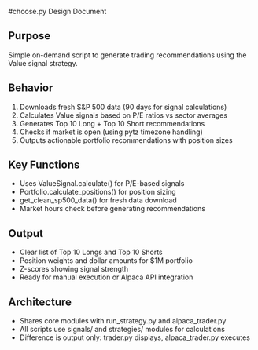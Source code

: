 #choose.py Design Document

## Purpose
Simple on-demand script to generate trading recommendations using the Value signal strategy.

## Behavior
1. Downloads fresh S&P 500 data (90 days for signal calculations)
2. Calculates Value signals based on P/E ratios vs sector averages
3. Generates Top 10 Long + Top 10 Short recommendations
4. Checks if market is open (using pytz timezone handling)
5. Outputs actionable portfolio recommendations with position sizes

## Key Functions
- Uses ValueSignal.calculate() for P/E-based signals
- Portfolio.calculate_positions() for position sizing
- get_clean_sp500_data() for fresh data download
- Market hours check before generating recommendations

## Output
- Clear list of Top 10 Longs and Top 10 Shorts
- Position weights and dollar amounts for $1M portfolio
- Z-scores showing signal strength
- Ready for manual execution or Alpaca API integration

## Architecture
- Shares core modules with run_strategy.py and alpaca_trader.py
- All scripts use signals/ and strategies/ modules for calculations
- Difference is output only: trader.py displays, alpaca_trader.py executes
